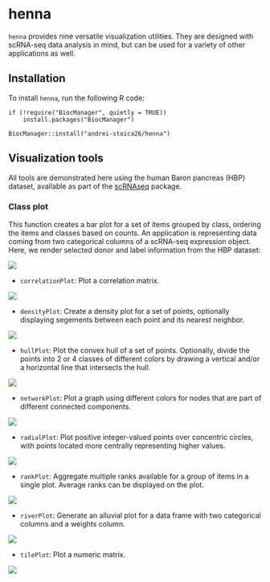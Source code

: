 # henna
`henna` provides nine versatile visualization utilities. They are designed with 
scRNA-seq data analysis in mind, but can be used for a variety of other 
applications as well.

## Installation

To install `henna`, run the following R code:

```
if (!require("BiocManager", quietly = TRUE))
    install.packages("BiocManager")
    
BiocManager::install("andrei-stoica26/henna")
```
## Visualization tools

All tools are demonstrated here using the human Baron pancreas (HBP) dataset,
available as part of the [scRNAseq](https://bioconductor.org/packages/release/data/experiment/html/scRNAseq.html)
package.

### Class plot

This function creates a bar plot for a set of items grouped by class, ordering
the items and classes based on counts. An application is representing data 
coming from two categorical columns of a scRNA-seq expression object. Here, we
render selected donor and label information from the HBP dataset:

![](man/figures/class_plot.png)

- `correlationPlot`: Plot a correlation matrix.

![](man/figures/correlation_plot.png)

- `densityPlot`: Create a density plot for a set of points, optionally displaying
segements between each point and its nearest neighbor.

![](man/figures/density_plot.png)

- `hullPlot`: Plot the convex hull of a set of points. Optionally, divide the
points into 2 or 4 classes of different colors by drawing a vertical and/or
a horizontal line that intersects the hull.

![](man/figures/hull_plot.png)

- `networkPlot`: Plot a graph using different colors for nodes that are part of 
different connected components.

![](man/figures/network_plot.png)

- `radialPlot`: Plot positive integer-valued points over concentric circles, 
with points located more centrally representing higher values.

![](man/figures/radial_plot.png)

- `rankPlot`: Aggregate multiple ranks available for a group of items in a 
single plot. Average ranks can be displayed on the plot.

![](man/figures/rank_plot.png)

- `riverPlot`: Generate an alluvial plot for a data frame with two categorical 
columns and a weights column.

![](man/figures/river_plot.png)

- `tilePlot`: Plot a numeric matrix.

![](man/figures/tile_plot.png)
